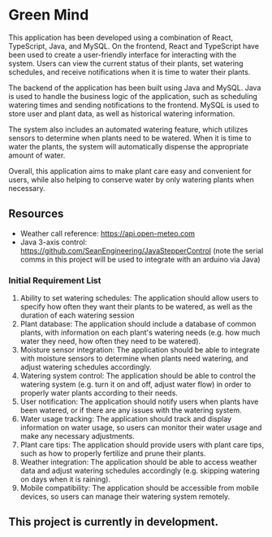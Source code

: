 # Green Mind
This application has been developed using a combination of React, TypeScript, Java, and MySQL. 
On the frontend, React and TypeScript have been used to create a user-friendly interface for interacting with the system.
Users can view the current status of their plants, set watering schedules, and receive notifications when it is time to water their plants.

The backend of the application has been built using Java and MySQL. 
Java is used to handle the business logic of the application, such as scheduling watering times and sending notifications to the frontend. 
MySQL is used to store user and plant data, as well as historical watering information.

The system also includes an automated watering feature, which utilizes sensors to determine when plants need to be watered. 
When it is time to water the plants, the system will automatically dispense the appropriate amount of water.

Overall, this application aims to make plant care easy and convenient for users, while also helping to conserve water by only watering plants when necessary.

## Resources
- Weather call reference: https://api.open-meteo.com
- Java 3-axis control: https://github.com/SeanEngineering/JavaStepperControl (note the serial comms in this project will be used to integrate with an arduino via Java)

### Initial Requirement List
1. Ability to set watering schedules: The application should allow users to specify how often they want their plants to be watered, as well as the duration of each watering session
2. Plant database: The application should include a database of common plants, with information on each plant's watering needs (e.g. how much water they need, how often they need to be watered).
3. Moisture sensor integration: The application should be able to integrate with moisture sensors to determine when plants need watering, and adjust watering schedules accordingly.
4. Watering system control: The application should be able to control the watering system (e.g. turn it on and off, adjust water flow) in order to properly water plants according to their needs.
5. User notification: The application should notify users when plants have been watered, or if there are any issues with the watering system.
6. Water usage tracking: The application should track and display information on water usage, so users can monitor their water usage and make any necessary adjustments.
7. Plant care tips: The application should provide users with plant care tips, such as how to properly fertilize and prune their plants.
8. Weather integration: The application should be able to access weather data and adjust watering schedules accordingly (e.g. skipping watering on days when it is raining).
9. Mobile compatibility: The application should be accessible from mobile devices, so users can manage their watering system remotely.

## This project is currently in development.
